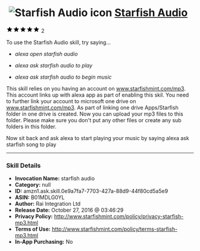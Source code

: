 # &nbsp;<img src="skill_icon" alt="Starfish Audio icon" width="36"> [Starfish Audio](http://alexa.amazon.com/#skills/amzn1.ask.skill.0e9a7fa7-7703-427a-88d9-44f80cd5a5e9)
![5 stars](../../images/ic_star_black_18dp_1x.png)![5 stars](../../images/ic_star_black_18dp_1x.png)![5 stars](../../images/ic_star_black_18dp_1x.png)![5 stars](../../images/ic_star_black_18dp_1x.png)![5 stars](../../images/ic_star_black_18dp_1x.png) 2

To use the Starfish Audio skill, try saying...

* *alexa open starfish audio*

* *alexa ask starfish audio to play*

* *alexa ask starfish audio to begin music*

This skill relies on you having an account on www.starfishmint.com/mp3. This account links up with alexa app as part of enabling this skil. You need to further link your account to microsoft one drive on www.starfishmint.com/mp3. As part of linking one drive Apps/Starfish folder in one drive is created. Now you can upload your mp3 files to this folder. Please make sure you don't put any other files or create any sub folders in this folder.

Now sit back and ask alexa to start playing your music by saying alexa ask starfish song to play

***

### Skill Details

* **Invocation Name:** starfish audio
* **Category:** null
* **ID:** amzn1.ask.skill.0e9a7fa7-7703-427a-88d9-44f80cd5a5e9
* **ASIN:** B01MDLG0YL
* **Author:** Rai Integration Ltd
* **Release Date:** October 27, 2016 @ 03:46:29
* **Privacy Policy:** http://www.starfishmint.com/policy/privacy-starfish-mp3.html
* **Terms of Use:** http://www.starfishmint.com/policy/terms-starfish-mp3.html
* **In-App Purchasing:** No

